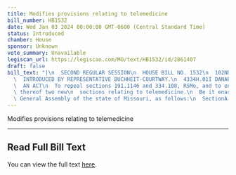 ```yaml
---
title: Modifies provisions relating to telemedicine
bill_number: HB1532
date: Wed Jan 03 2024 00:00:00 GMT-0600 (Central Standard Time)
status: Introduced
chamber: House
sponsor: Unknown
vote_summary: Unavailable
legiscan_url: https://legiscan.com/MO/text/HB1532/id/2861407
draft: false
bill_text: "|\n  SECOND REGULAR SESSION\n  HOUSE BILL NO. 1532\n  102ND GENERAL ASSEMBLY\n\
  \  INTRODUCED BY REPRESENTATIVE BUCHHEIT-COURTWAY.\n  4334H.01I DANARADEMANMILLER,ChiefClerk\n\
  \  AN ACT\n  To repeal sections 191.1146 and 334.108, RSMo, and to enact in lieu\
  \ thereof two new\n  sections relating to telemedicine.\n  Be it enacted by the\
  \ General Assembly of the state of Missouri, as follows:\n  SectionA. Sections191.1146and334.108,RSMo,arerepealedandtwonewsections"
---
```

Modifies provisions relating to telemedicine

---

## Read Full Bill Text

You can view the full text [here](https://legiscan.com/MO/text/HB1532/id/2861407).
